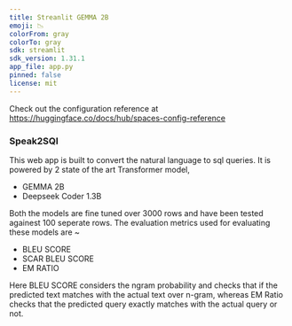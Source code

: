 ```yaml
---
title: Streanlit GEMMA 2B
emoji: 📉
colorFrom: gray
colorTo: gray
sdk: streamlit
sdk_version: 1.31.1
app_file: app.py
pinned: false
license: mit
---
```


Check out the configuration reference at https://huggingface.co/docs/hub/spaces-config-reference
### Speak2SQl 
This web app is built to convert the natural language to sql queries. It is powered by 2 state of the art Transformer model, 
- GEMMA 2B
- Deepseek Coder 1.3B

Both the models are fine tuned over 3000 rows and have been tested againest 100 seperate rows. The evaluation metrics used for evaluating these models are ~ 
- BLEU SCORE
- SCAR BLEU SCORE
- EM RATIO

Here BLEU SCORE considers the ngram probability and checks that if the predicted text matches with the actual text over n-gram, whereas EM Ratio checks that the predicted query exactly matches with the actual query or not. 
